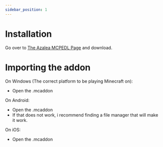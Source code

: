 ```yaml
---
sidebar_position: 1
---
```


# Installation

Go over to [The Azalea MCPEDL Page](https://mcpedl.com/azalea) and download.

# Importing the addon

On Windows (The correct platform to be playing Minecraft on):
- Open the .mcaddon

On Android:
- Open the .mcaddon
- If that does not work, i recommend finding a file manager that will make it work.

On iOS:
- Open the .mcaddon